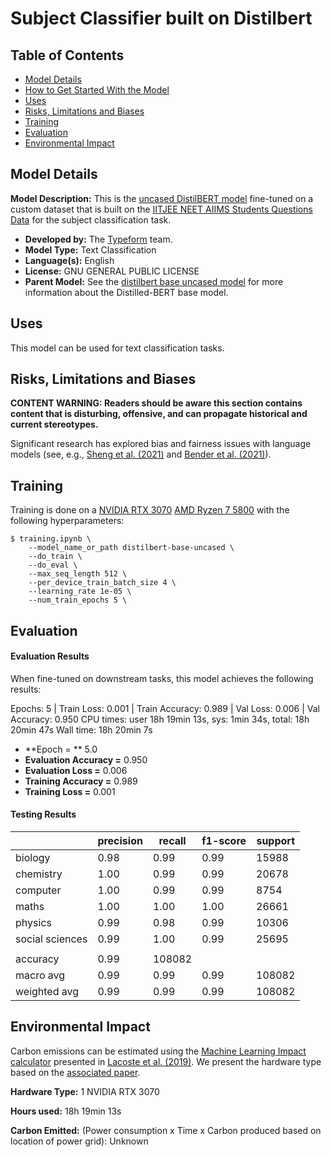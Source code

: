# Subject Classifier built on Distilbert

## Table of Contents
- [Model Details](#model-details)
- [How to Get Started With the Model](#how-to-get-started-with-the-model)
- [Uses](#uses)
- [Risks, Limitations and Biases](#risks-limitations-and-biases)
- [Training](#training)
- [Evaluation](#evaluation)
- [Environmental Impact](#environmental-impact)

## Model Details

**Model Description:**  This is the [uncased DistilBERT model](https://huggingface.co/distilbert-base-uncased) fine-tuned on a custom dataset that is built on the [IITJEE NEET AIIMS Students Questions Data](https://www.kaggle.com/datasets/mrutyunjaybiswal/iitjee-neet-aims-students-questions-data?resource=download) for the subject classification task. 
- **Developed by:** The [Typeform](https://www.typeform.com/) team.
- **Model Type:** Text Classification
- **Language(s):** English
- **License:** GNU GENERAL PUBLIC LICENSE
- **Parent Model:** See the [distilbert base uncased model](https://huggingface.co/distilbert-base-uncased) for more information about the Distilled-BERT base model.


## Uses
This model can be used for text classification tasks.


## Risks, Limitations and Biases
**CONTENT WARNING: Readers should be aware this section contains content that is disturbing, offensive, and can propagate historical and current stereotypes.**

Significant research has explored bias and fairness issues with language models (see, e.g., [Sheng et al. (2021)](https://aclanthology.org/2021.acl-long.330.pdf) and [Bender et al. (2021)](https://dl.acm.org/doi/pdf/10.1145/3442188.3445922)).


## Training

Training is done on a [NVIDIA RTX 3070](https://www.nvidia.com/en-us/geforce/graphics-cards/30-series/rtx-3070-3070ti/) [AMD Ryzen 7 5800](https://www.amd.com/en/products/cpu/amd-ryzen-7-5800) with the following hyperparameters:

```
$ training.ipynb \
    --model_name_or_path distilbert-base-uncased \
    --do_train \
    --do_eval \
    --max_seq_length 512 \
    --per_device_train_batch_size 4 \
    --learning_rate 1e-05 \
    --num_train_epochs 5 \
```

## Evaluation


#### Evaluation Results
When fine-tuned on downstream tasks, this model achieves the following results:

Epochs: 5 | Train Loss:  0.001                 | Train Accuracy:  0.989                 | Val Loss:  0.006                 | Val Accuracy:  0.950
CPU times: user 18h 19min 13s, sys: 1min 34s, total: 18h 20min 47s
Wall time: 18h 20min 7s
- **Epoch = ** 5.0
- **Evaluation Accuracy =**  0.950
- **Evaluation Loss =** 0.006
- **Training Accuracy =**  0.989
- **Training Loss =** 0.001

#### Testing Results

|                 | precision | recall | f1-score | support |
|-----------------|-----------|--------|----------|---------|
| biology         | 0.98      | 0.99   | 0.99     | 15988   |
| chemistry       | 1.00      | 0.99   | 0.99     | 20678   |
| computer        | 1.00      | 0.99   | 0.99     | 8754    |
| maths           | 1.00      | 1.00   | 1.00     | 26661   |
| physics         | 0.99      | 0.98   | 0.99     | 10306   |
| social sciences | 0.99      | 1.00   | 0.99     | 25695   |
|                 |           |        |          |         |
| accuracy        | 0.99      | 108082 |          |         |
| macro avg       | 0.99      | 0.99   | 0.99     | 108082  |
| weighted avg    | 0.99      | 0.99   | 0.99     | 108082  |


## Environmental Impact

Carbon emissions can be estimated using the [Machine Learning Impact calculator](https://mlco2.github.io/impact#compute) presented in [Lacoste et al. (2019)](https://arxiv.org/abs/1910.09700). We present the hardware type based on the [associated paper](https://arxiv.org/pdf/2105.09680.pdf).


**Hardware Type:** 1 NVIDIA RTX 3070 

**Hours used:**  18h 19min 13s

**Carbon Emitted:** (Power consumption x Time x Carbon produced based on location of power grid): Unknown


